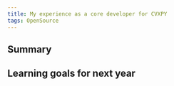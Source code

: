 ```yaml
---
title: My experience as a core developer for CVXPY
tags: OpenSource
---
```



<h2 id="summary">Summary</h2>

<h2 id="things-want">Learning goals for next year</h2>
